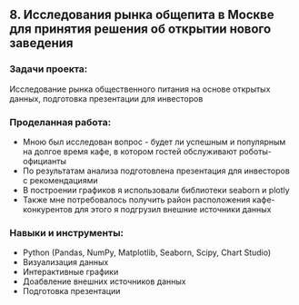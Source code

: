 ## 8. Исследования рынка общепита в Москве для принятия решения об открытии нового заведения

### Задачи проекта:
Исследование рынка общественного питания на основе открытых данных, подготовка презентации для инвесторов 

### Проделанная работа:

- Мною был исследован вопрос - будет ли успешным и популярным на долгое время кафе, в котором гостей обслуживают роботы-официанты
- По результатам анализа подготовлена презентация для инвесторов с рекомендациями
- В построении графиков я использовали библиотеки seaborn и plotly
- Также мне потребовалось получить район расположения кафе-конкурентов для этого я подгрузил внешние источники данных

### Навыки и инструменты:

- Python (Pandas, NumPy, Matplotlib, Seaborn, Scipy, Chart Studio)
- Визуализация данных
- Интерактивные графики
- Доабвление внешних источников данных
- Подготовка презентации

